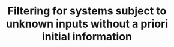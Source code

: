 ---
title: Filtering for systems subject to unknown inputs without a priori initial information
collection: publications
permalink: /publications/Filtering for systems subject to unknown inputs without a priori initial information
citation: H Kong, M Shan, D Su, Y Qiao, A Al-Azzawi, S Sukkarieh Automatica 120, 109122.  (IF 5.944)
---